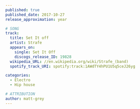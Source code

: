 ```yaml
---
published: true
published_date: 2017-10-27
release_approximation: year

# SONG
track:
  title: Set It off
  artist: Strafe
  appears_on:
    single: Set It Off
    discogs_release_ID: 19828
  wikipedia_URL: //en.wikipedia.org/wiki/Strafe_(band)
  spotify_track_URI: spotify:track:1AWdTY4hPU1U5q5ceJ26yg

categories:
  - Electro
  - Hip house

# ATTRIBUTION
author: matt-grey
---
```

